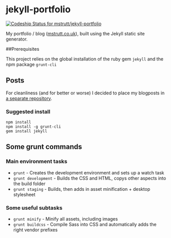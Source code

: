 jekyll-portfolio
================

[ ![Codeship Status for mstrutt/jekyll-portfolio](https://www.codeship.io/projects/58c32b10-a70a-0131-231e-3e5c9af62d7d/status)](https://www.codeship.io/projects/18952)

My portfolio / blog ([mstrutt.co.uk](http://mstrutt.co.uk)), built using the Jekyll static site generator.

##Prerequisites

This project relies on the global installation of the ruby gem `jekyll` and the npm package `grunt-cli`

## Posts

For cleanliness (and for better or worse) I decided to place my blogposts in [a separate repository](https://github.com/mstrutt/blog).

### Suggested install

```
npm install
npm install -g grunt-cli
gem install jekyll
```

## Some grunt commands

### Main environment tasks

- `grunt` - Creates the development environment and sets up a watch task
- `grunt development` - Builds the CSS and HTML, copys other aspects into the build folder
- `grunt staging` - Builds, then adds in asset minification + desktop stylesheet

### Some useful subtasks

- `grunt minify` - Minify all assets, including images
- `grunt buildcss` - Compile Sass into CSS and automatically adds the right vendor prefixes
